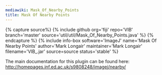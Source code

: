 ```yaml
---
mediawiki: Mask_Of_Nearby_Points
title: Mask Of Nearby Points
---
```



{% capture source%}
{% include github org='fiji' repo='VIB' branch='master' source='util/util/Mask\_Of\_Nearby\_Points.java' %}
{% endcapture %}
{% include info-box software='ImageJ' name='Mask Of Nearby Points' author='Mark Longair' maintainer='Mark Longair' filename='VIB\_.jar' source=source status='stable' %}

The main documentation for this plugin can be found here: http://homepages.inf.ed.ac.uk/s9808248/imagej/nearby/
